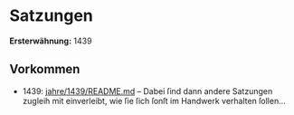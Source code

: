 # Satzungen

**Ersterwähnung:** 1439

## Vorkommen
- 1439: [jahre/1439/README.md](../jahre/1439/README.md) – Dabei
ſind dann andere Satzungen zugleih mit einverleibt, wie
ſie ſich ſonſt im Handwerk verhalten ſollen...
